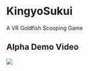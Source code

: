 # KingyoSukui
A VR Goldfish Scooping Game

## Alpha Demo Video

[<img src="https://lh3.googleusercontent.com/drive-viewer/AKGpihZ5c6SJITQvo1FoJyAegxubts7AREJ9vhBb04oKcPHNmAT_m6wCoWrly0F1gnqDBWrfxEl7oKMm-B8mMWl0IOvHt8xwR94GLbE=w1920-h1080-k-rw-v1-pd">](https://drive.google.com/file/d/1QjkgW6OuxPx9FGEunuTAyrK3j86nBNEH/view)
